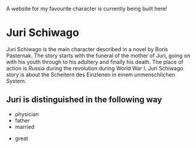 A website for my favourite character is currently being built here!
# Juri Schiwago
Juri Schiwago is the main character described in a novel by Boris Pasternak. The story starts with the funeral of the mother of Juri, going on with his youth through to his adultery and finally his death. The place of action is Russia during the revolution during World War I. Juri Schiwago story is about the Scheitern des Einzlenen in einem unmenschlichen System.
## Juri is distinguished in the following way
* physician
* father
* married
+ great